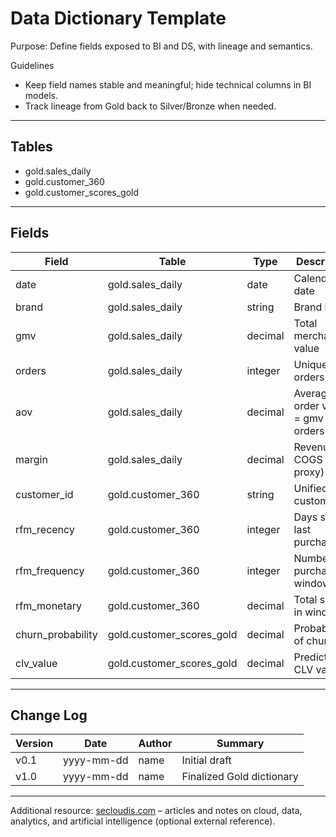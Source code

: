 # Data Dictionary Template

Purpose: Define fields exposed to BI and DS, with lineage and semantics.

Guidelines
- Keep field names stable and meaningful; hide technical columns in BI models.
- Track lineage from Gold back to Silver/Bronze when needed.

---

## Tables

- gold.sales_daily
- gold.customer_360
- gold.customer_scores_gold

---

## Fields

| Field | Table | Type | Description | Source/Lineage | Format | Notes |
|---|---|---|---|---|---|---|
| date | gold.sales_daily | date | Calendar date | from silver.sales_clean.order_date | yyyy-mm-dd | |
| brand | gold.sales_daily | string | Brand label | derived from source_system | text | eurostyle/contoso |
| gmv | gold.sales_daily | decimal | Total merchandise value | sum(quantity * unit_price) | currency | EUR after FX normalization |
| orders | gold.sales_daily | integer | Unique orders count | distinct(order_id) | integer | |
| aov | gold.sales_daily | decimal | Average order value = gmv / orders | computed in BI or ELT | currency | Prefer DAX measure |
| margin | gold.sales_daily | decimal | Revenue − COGS (or proxy) | requires COGS or proxy table | currency | Document proxy if used |
| customer_id | gold.customer_360 | string | Unified customer id | from harmonized keys | text | |
| rfm_recency | gold.customer_360 | integer | Days since last purchase | from sales history | days | |
| rfm_frequency | gold.customer_360 | integer | Number of purchases in window | from sales history | count | |
| rfm_monetary | gold.customer_360 | decimal | Total spend in window | from sales history | currency | |
| churn_probability | gold.customer_scores_gold | decimal | Probability of churn | model output | 0..1 | |
| clv_value | gold.customer_scores_gold | decimal | Predicted CLV value | model output | currency | |

---

## Change Log

| Version | Date | Author | Summary |
|---|---|---|---|
| v0.1 | yyyy-mm-dd | name | Initial draft |
| v1.0 | yyyy-mm-dd | name | Finalized Gold dictionary |

---
 Additional resource: [secloudis.com](https://secloudis.com) – articles and notes on cloud, data, analytics, and artificial intelligence (optional external reference).

